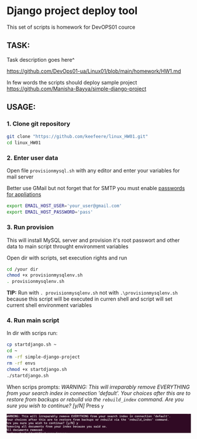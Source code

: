 # Django project deploy tool

This set of scripts is homework for DevOPS01 cource

## TASK:

Task description goes here^

https://github.com/DevOps01-ua/Linux01/blob/main/homework/HW1.md

In few words the scripts should deploy sample project https://github.com/Manisha-Bayya/simple-django-project

## USAGE:

### 1. Clone git repository

```bash
git clone "https://github.com/keefeere/linux_HW01.git"
cd linux_HW01
```

### 2. Enter user data

Open file ```provisionmysql.sh``` with any editor and enter your variables for mail server

Better use GMail but not forget that for SMTP you must enable [passwords for appliations](https://support.google.com/mail/answer/185833https:/)

```bash
export EMAIL_HOST_USER='your_user@gmail.com'
export EMAIL_HOST_PASSWORD='pass'
```

### 3. Run provision

This will install MySQL server and provision it's root passwort and other data to main script throught environment variables

Open dir with scripts, set execution rights and run

```bash
cd /your dir
chmod +x provisionmysqlenv.sh
. provisionmysqlenv.sh
```

**TIP:** Run with ```. provisionmysqlenv.sh``` not with ```.\provisionmysqlenv.sh``` because this script will be executed in curren shell and script will set current shell environment variables

### 4. Run main script

In dir with scrips run:

```bash
cp startdjango.sh ~
cd ~
rm -rf simple-django-project
rm -rf envs
chmod +x startdjango.sh
./startdjango.sh
```

When scrips prompts:
*WARNING: This will irreparably remove EVERYTHING from your search index in connection 'default'.
Your choices after this are to restore from backups or rebuild via the `rebuild_index` command.
Are you sure you wish to continue? [y/N]*
Press ```y```

![Alt text](image.png)
